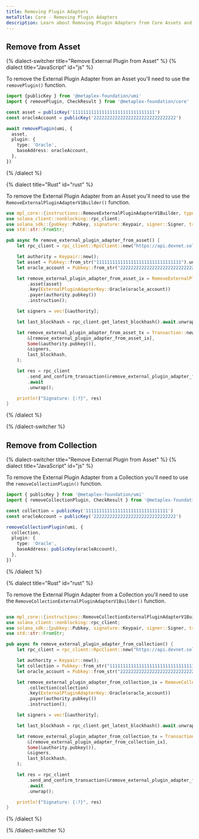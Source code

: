 ```yaml
---
title: Removing Plugin Adapters
metaTitle: Core - Removing Plugin Adapters
description: Learn about Removing Plugin Adapters from Core Assets and Collections.
---
```


## Remove from Asset

{% dialect-switcher title="Remove External Plugin from Asset" %}
{% dialect title="JavaScript" id="js" %}

To remove the External Plugin Adapter from an Asset you'll need to use the `removePlugin()` function.

```ts
import {publicKey } from '@metaplex-foundation/umi'
import { removePlugin, CheckResult } from '@metaplex-foundation/core'

const asset = publicKey('1111111111111111111111111111111')
const oracleAccount = publicKey('2222222222222222222222222222222')

await removePlugin(umi, {
  asset,
  plugin: {
    type: 'Oracle',
    baseAddress: oracleAccount,
  },
})
```

{% /dialect  %}

{% dialect title="Rust" id="rust" %}

To remove the External Plugin Adapter from an Asset you'll need to use the `RemoveExternalPluginAdapterV1Builder()` function.

```rust
use mpl_core::{instructions::RemoveExternalPluginAdapterV1Builder, types::ExternalPluginAdapterKey};
use solana_client::nonblocking::rpc_client;
use solana_sdk::{pubkey::Pubkey, signature::Keypair, signer::Signer, transaction::Transaction};
use std::str::FromStr;

pub async fn remove_external_plugin_adapter_from_asset() {
    let rpc_client = rpc_client::RpcClient::new("https://api.devnet.solana.com".to_string());

    let authority = Keypair::new();
    let asset = Pubkey::from_str("11111111111111111111111111111111").unwrap();
    let oracle_account = Pubkey::from_str("22222222222222222222222222222222").unwrap();

    let remove_external_plugin_adapter_from_asset_ix = RemoveExternalPluginAdapterV1Builder::new()
        .asset(asset)
        .key(ExternalPluginAdapterKey::Oracle(oracle_account))
        .payer(authority.pubkey())
        .instruction();

    let signers = vec![&authority];

    let last_blockhash = rpc_client.get_latest_blockhash().await.unwrap();

    let remove_external_plugin_adapter_from_asset_tx = Transaction::new_signed_with_payer(
        &[remove_external_plugin_adapter_from_asset_ix],
        Some(&authority.pubkey()),
        &signers,
        last_blockhash,
    );

    let res = rpc_client
        .send_and_confirm_transaction(&remove_external_plugin_adapter_from_asset_tx)
        .await
        .unwrap();

    println!("Signature: {:?}", res)
}
```

{% /dialect  %}

{% /dialect-switcher %}

## Remove from Collection

{% dialect-switcher title="Remove External Plugin from Asset" %}
{% dialect title="JavaScript" id="js" %}

To remove the External Plugin Adapter from a Collection you'll need to use the `removeCollectionPlugin()` function.

```ts
import { publicKey } from '@metaplex-foundation/umi'
import { removeCollectionPlugin, CheckResult } from '@metaplex-foundation/core'

const collection = publicKey('1111111111111111111111111111111')
const oracleAccount = publicKey('2222222222222222222222222222222')

removeCollectionPlugin(umi, {
  collection,
  plugin: {
    type: 'Oracle',
    baseAddress: publicKey(oracleAccount),
  },
})
```

{% /dialect  %}

{% dialect title="Rust" id="rust" %}

To remove the External Plugin Adapter from a Collection you'll need to use the `RemoveCollectionExternalPluginAdapterV1Builder()` function.

```rust

use mpl_core::{instructions::RemoveCollectionExternalPluginAdapterV1Builder, types::ExternalPluginAdapterKey};
use solana_client::nonblocking::rpc_client;
use solana_sdk::{pubkey::Pubkey, signature::Keypair, signer::Signer, transaction::Transaction};
use std::str::FromStr;

pub async fn remove_external_plugin_adapter_from_collection() {
    let rpc_client = rpc_client::RpcClient::new("https://api.devnet.solana.com".to_string());

    let authority = Keypair::new();
    let collection = Pubkey::from_str("11111111111111111111111111111111").unwrap();
    let oracle_account = Pubkey::from_str("22222222222222222222222222222222").unwrap();

    let remove_external_plugin_adapter_from_collection_ix = RemoveCollectionExternalPluginAdapterV1Builder::new()
        .collection(collection)
        .key(ExternalPluginAdapterKey::Oracle(oracle_account))
        .payer(authority.pubkey())
        .instruction();

    let signers = vec![&authority];

    let last_blockhash = rpc_client.get_latest_blockhash().await.unwrap();

    let remove_external_plugin_adapter_from_collection_tx = Transaction::new_signed_with_payer(
        &[remove_external_plugin_adapter_from_collection_ix],
        Some(&authority.pubkey()),
        &signers,
        last_blockhash,
    );

    let res = rpc_client
        .send_and_confirm_transaction(&remove_external_plugin_adapter_from_collection_tx)
        .await
        .unwrap();

    println!("Signature: {:?}", res)
}

```

{% /dialect  %}

{% /dialect-switcher %}
